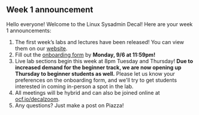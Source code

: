 ## Week 1 announcement

Hello everyone! Welcome to the Linux Sysadmin Decal! Here are your week 1 announcements:

1.  The first week’s labs and lectures have been released! You can view them on our [website](decal.ocf.io).
2. Fill out the [onboarding form](https://docs.google.com/forms/d/1JR4Jl-gsWUU8gjRdftze9pSQI7g09BSWlySByMuzKLI/edit) by **Monday, 9/6 at 11:59pm!** 
2.  Live lab sections begin this week at 8pm Tuesday and Thursday! **Due to increased demand for the beginner track, we are now opening up Thursday to beginner students as well.** Please let us know your preferences on the onboarding form, and we'll try to get students interested in coming in-person a spot in the lab.
3.  All meetings will be hybrid and can also be joined online at [ocf.io/decalzoom](https://ocf.io/decalzoom).
4.  Any questions? Just make a post on Piazza!